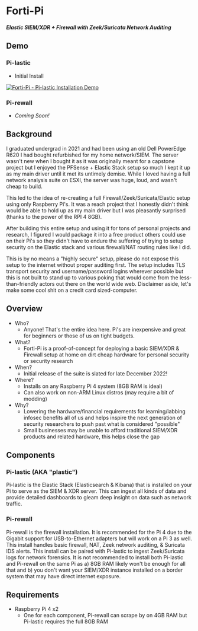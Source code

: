 # Forti-Pi 

***Elastic SIEM/XDR + Firewall with Zeek/Suricata Network Auditing***

## Demo
### Pi-lastic
* Initial Install

[![Forti-Pi - Pi-lastic Installation Demo](https://img.youtube.com/vi/fe6dK92uTA4/0.jpg)](https://youtu.be/fe6dK92uTA4 "Forti-Pi - Pi-lastic Installation Demo")

### Pi-rewall
* *Coming Soon!*

## Background
I graduated undergrad in 2021 and had been using an old Dell PowerEdge R620 I had bought refurbished for my home network/SIEM. The server wasn't new when I bought it as it was originally meant for a capstone project but I enjoyed the PFSense + Elastic Stack setup so much I kept it up as my main driver until it met its untimely demise. While I loved having a full network analysis suite on ESXI, the server was huge, loud, and wasn't cheap to build. 

This led to the idea of re-creating a full Firewall/Zeek/Suricata/Elastic setup using only Raspberry Pi's. It was a reach project that I honestly didn't think would be able to hold up as my main driver but I was pleasantly surprised (thanks to the power of the RPI 4 8GB).

After building this entire setup and using it for tons of personal projects and research, I figured I would package it into a free product others could use on their Pi's so they didn't have to endure the suffering of trying to setup security on the Elastic stack and various firewall/NAT routing rules like I did.

This is by no means a "highly secure" setup, please do not expose this setup to the internet without proper auditing first. The setup includes TLS transport security and username/password logins wherever possible but this is not built to stand up to various poking that would come from the less-than-friendly actors out there on the world wide web. Disclaimer aside, let's make some cool shit on a credit card sized-computer.

## Overview
* Who?
   * Anyone! That's the entire idea here. Pi's are inexpensive and great for beginners or those of us on tight budgets.
* What?
   * Forti-Pi is a proof-of-concept for deploying a basic SIEM/XDR & Firewall setup at home on dirt cheap hardware for personal security or security research
* When?
   * Initial release of the suite is slated for late December 2022!
* Where?
   * Installs on any Raspberry Pi 4 system (8GB RAM is ideal)
   * Can also work on non-ARM Linux distros (may require a bit of modding)
* Why?
   * Lowering the hardware/financial requirements for learning/labbing infosec benefits all of us and helps inspire the next generation of security researchers to push past what is considered "possible"
   * Small businesses may be unable to afford traditional SIEM/XDR products and related hardware, this helps close the gap
 
 ## Components
 ### Pi-lastic (AKA "plastic")
 
 Pi-lastic is the Elastic Stack (Elasticsearch & Kibana) that is installed on your Pi to serve as the SIEM & XDR server. This can ingest all kinds of data and provide detailed dashboards to gleam deep insight on data such as network traffic.
 
 ### Pi-rewall
 
 Pi-rewall is the firewall installation. It is recommended for the Pi 4 due to the Gigabit support for USB-to-Ethernet adapters but will work on a Pi 3 as well. This install handles basic firewall, NAT, Zeek network auditing, & Suricata IDS alerts. This install can be paired with Pi-lastic to ingest Zeek/Suricata logs for network forensics. It is not recommended to install both Pi-lastic and Pi-rewall on the same Pi as a) 8GB RAM likely won't be enough for all that and b) you don't want your SIEM/XDR instance installed on a border system that may have direct internet exposure.
 
 ## Requirements
 
 * Raspberry Pi 4 x2
    * One for each component, Pi-rewall can scrape by on 4GB RAM but Pi-lastic requires the full 8GB RAM
